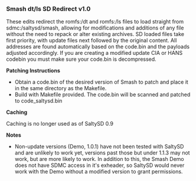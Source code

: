 ### Smash dt/ls SD Redirect v1.0

These edits redirect the romfs:/dt and romfs:/ls files to load straight from sdmc:/saltysd/smash, allowing for modifications and additions of any file without the need to repack or alter existing archives. SD loaded files take first priority, with update files next followed by the original content. All addresses are found automatically based on the code.bin and the payloads adjusted accordingly. If you are creating a modified update CIA or HANS codebin you must make sure your code.bin is decompressed.

**Patching Instructions**

 * Obtain a code.bin of the desired version of Smash to patch and place it in the same directory as the Makefile.
 * Build with Makefile provided. The code.bin will be scanned and patched to code_saltysd.bin
 
**Caching**

Caching is no longer used as of SaltySD 0.9

**Notes**

 * Non-update versions (Demo, 1.0.1) have not been tested with SaltySD and are unlikely to work yet, versions past those but under 1.1.3 may not work, but are more likely to work. In addition to this, the Smash Demo does not have SDMC access in it's exheader, so SaltySD would never work with the Demo without a modified version to grant permissions.
